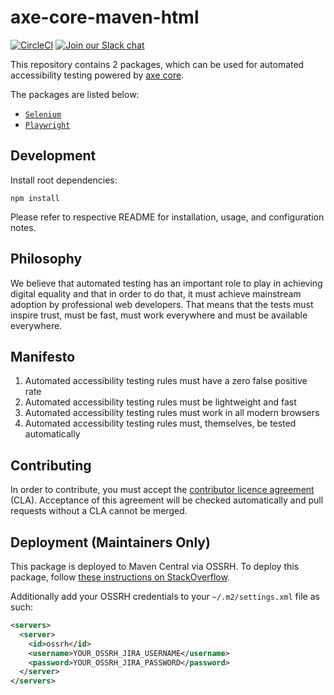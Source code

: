 # axe-core-maven-html

[![CircleCI](https://circleci.com/gh/dequelabs/axe-core-maven-html.svg?style=svg&circle-token=5bd96056d8ab9f52737de9b5d7cc614decbb9819)](https://circleci.com/gh/dequelabs/axe-core-maven-html)
[![Join our Slack chat](https://img.shields.io/badge/slack-chat-purple.svg?logo=slack)](https://accessibility.deque.com/axe-community)

This repository contains 2 packages, which can be used for automated accessibility testing powered by [axe core][axe-core].

The packages are listed below:

- [`Selenium`](selenium/README.md)
- [`Playwright`](playwright/README.md)

## Development

Install root dependencies:

```console
npm install
```

Please refer to respective README for installation, usage, and configuration notes.

## Philosophy

We believe that automated testing has an important role to play in achieving digital equality and that in order to do that, it must achieve mainstream adoption by professional web developers. That means that the tests must inspire trust, must be fast, must work everywhere and must be available everywhere.

## Manifesto

1. Automated accessibility testing rules must have a zero false positive rate
2. Automated accessibility testing rules must be lightweight and fast
3. Automated accessibility testing rules must work in all modern browsers
4. Automated accessibility testing rules must, themselves, be tested automatically

[axe-core]: https://github.com/dequelabs/axe-core

## Contributing

In order to contribute, you must accept the [contributor licence agreement](https://cla-assistant.io/dequelabs/axe-selenium-java) (CLA). Acceptance of this agreement will be checked automatically and pull requests without a CLA cannot be merged.

## Deployment (Maintainers Only)

This package is deployed to Maven Central via OSSRH. To deploy this package, follow [these instructions on StackOverflow](https://stackoverflow.com/a/42917618).

Additionally add your OSSRH credentials to your `~/.m2/settings.xml` file as such:

```xml
<servers>
  <server>
    <id>ossrh</id>
    <username>YOUR_OSSRH_JIRA_USERNAME</username>
    <password>YOUR_OSSRH_JIRA_PASSWORD</password>
  </server>
</servers>
```
